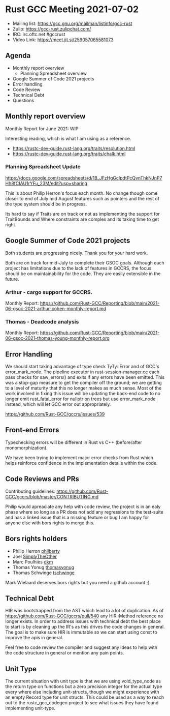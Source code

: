 # Rust GCC Meeting 2021-07-02

- Mailing list: https://gcc.gnu.org/mailman/listinfo/gcc-rust
- Zulip: https://gcc-rust.zulipchat.com/
- IRC: irc.oftc.net #gccrust
- Video Link: https://meet.jit.si/259057065581073

## Agenda

* Monthly report overview
    * Planning Spreadsheet overview
* Google Summer of Code 2021 projects
* Error handling
* Code Review
* Technical Debt
* Questions

## Monthly report overview

Monthly Report for June 2021: WIP

Interesting reading, which is what I am using as a reference.

- https://rustc-dev-guide.rust-lang.org/traits/resolution.html
- https://rustc-dev-guide.rust-lang.org/traits/chalk.html

### Planning Spreadsheet Update

https://docs.google.com/spreadsheets/d/1B_JFzHgGclpdtPcQvnThkNJnP7Hh8fCIAU1rYFu_23M/edit?usp=sharing

This is about Philip Herron's focus each month. No change though come closer to end of July mid August features such as pointers and the rest of the type system should be in progress.

Its hard to say if Traits are on track or not as implementing the support for TraitBounds and Where constraints are complex and its taking time to get right.

## Google Summer of Code 2021 projects

Both students are progressing nicely. Thank you for your hard work.

Both are on track for mid-July to complete their GSOC goals. Although each project has limitations due to the lack of features in GCCRS, the focus should be on maintainability for the code. They are easily extensible in the future.

### Arthur - cargo support for GCCRS.

Monthly Report: https://github.com/Rust-GCC/Reporting/blob/main/2021-06-gsoc-2021-arthur-cohen-monthly-report.md
    
### Thomas - Deadcode analysis

Monthly Report: https://github.com/Rust-GCC/Reporting/blob/main/2021-06-gsoc-2021-thomas-young-monthly-report.org

## Error Handling

We should start taking advantage of type check TyTy::Error and of GCC's error_mark_node. The pipeline executor in rust-session-manager.cc each pass checks for saw_errors() and exits if any errors have been emitted. This was a stop-gap measure to get the compiler off the ground; we are getting to a level of maturity that this no longer makes as much sense. Most of the work involved in fixing this issue will be updating the back-end code to no longer emit rust_fatal_error for nullptr on trees but use error_mark_node instead, which will let GCC error out appropriately.

https://github.com/Rust-GCC/gccrs/issues/539

## Front-end Errors

Typechecking errors will be different in Rust vs C++ (before/after monomorphization).

We have been trying to implement major error checks from Rust which helps reinforce confidence in the implementation details within the code.

## Code Reviews and PRs

Contributing guidelines: https://github.com/Rust-GCC/gccrs/blob/master/CONTRIBUTING.md

Philip would apreaciate any help with code review, the project is in an ealy phase where so long as a PR does not add any regressions to the test-suite and has a linked issue that is a missing feature or bug I am happy for anyone else with bors rights to merge this.

## Bors rights holders

- Philip Herron [philberty](https://github.com/philberty/)
- Joel [SimplyTheOther](https://github.com/SimplyTheOther)
- Marc Poulhiès [dkm](https://github.com/dkm)
- Thomas Yonug [thomasyonug](https://github.com/thomasyonug)
- Thomas Schwinge [tschwinge](https://github.com/tschwinge)

Mark Wielaard deserves bors rights but you need a github account ;).

## Technical Debt

HIR was bootstrapped from the AST which lead to a lot of duplication. As of https://github.com/Rust-GCC/gccrs/pull/540 any HIR::Method reference no longer exists. In order to address issues with technical debt the best place to start is by cleaning up the IR's as this drives the code changes in general. The goal is to make sure HIR is immutable so we can start using const to improve the apis in general.

Feel free to code review the compiler and suggest any ideas to help with the code structure in general or mention any pain points.

## Unit Type

The current situation with unit type is that we are using void_type_node as the return type on functions but a zero precision integer for the actual type every where else including unit-structs, though we might experience with an empty Record type for unit structs. This could be used as a way to reach out to the rustc_gcc_codegen project to see what issues they have found implementing unit-type.
